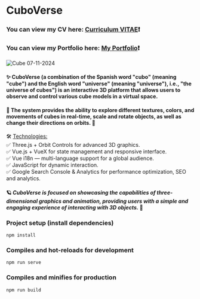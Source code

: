 # CuboVerse #
### You can view my CV here: [Curriculum VITAE](https://zorger27.github.io)❗️ ###
### You can view my Portfolio here: [My Portfolio](https://Zorin.Expert)❗️ ###
![Cube 07-11-2024](https://github.com/user-attachments/assets/738da3d6-79ed-45df-8384-3c38cf6191b8)

#### ✨ CuboVerse (a combination of the Spanish word "cubo" (meaning "cube") and the English word "universe" (meaning "universe"), i.e., "the universe of cubes") is an interactive 3D platform that allows users to observe and control various cube models in a virtual space. ####
#### 🔄 The system provides the ability to explore different textures, colors, and movements of cubes in real-time, scale and rotate objects, as well as change their directions on orbits. 🎨 ####

🛠️ <ins>Technologies:</ins><br>
✅ Three.js + Orbit Controls for advanced 3D graphics.<br>
✅ Vue.js + VueX for state management and responsive interface.<br>
✅ Vue i18n — multi-language support for a global audience.<br>
✅ JavaScript for dynamic interaction.<br>
✅ Google Search Console & Analytics for performance optimization, SEO and analytics.<br>

#### 🪐 *CuboVerse is focused on showcasing the capabilities of three-dimensional graphics and animation, providing users with a simple and engaging experience of interacting with 3D objects.* 🌟 ####

### Project setup (install dependencies)
```
npm install
```

### Compiles and hot-reloads for development
```
npm run serve
```

### Compiles and minifies for production
```
npm run build
```
